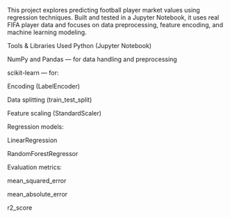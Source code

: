 This project explores predicting football player market values using regression techniques. Built and tested in a Jupyter Notebook, it uses real FIFA player data and focuses on data preprocessing, feature encoding, and machine learning modeling.

Tools & Libraries Used
Python (Jupyter Notebook)

NumPy and Pandas — for data handling and preprocessing

scikit-learn — for:

Encoding (LabelEncoder)

Data splitting (train_test_split)

Feature scaling (StandardScaler)

Regression models:

LinearRegression

RandomForestRegressor

Evaluation metrics:

mean_squared_error

mean_absolute_error

r2_score
